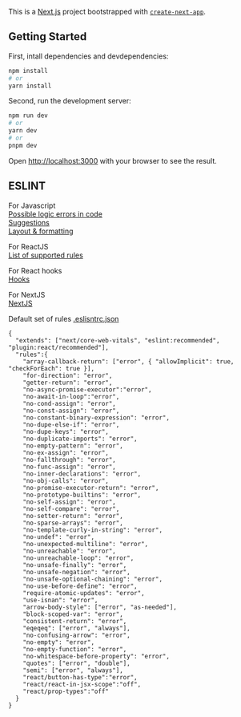 This is a [Next.js](https://nextjs.org/) project bootstrapped with [`create-next-app`](https://github.com/vercel/next.js/tree/canary/packages/create-next-app).

## Getting Started


First, intall dependencies and devdependencies:

```bash
npm install
# or
yarn install
```

Second, run the development server:

```bash
npm run dev
# or
yarn dev
# or
pnpm dev
```

Open [http://localhost:3000](http://localhost:3000) with your browser to see the result.

## ESLINT

For Javascript\
[Possible logic errors in code](https://eslint.org/docs/latest/rules/#possible-problems)\
[Suggestions](https://eslint.org/docs/latest/rules/#suggestions)\
[Layout & formatting](https://eslint.org/docs/latest/rules/#layout--formatting)

For ReactJS\
[List of supported rules](https://www.npmjs.com/package/eslint-plugin-react)

For React hooks\
[Hooks](https://www.npmjs.com/package/eslint-plugin-react-hooks)

For NextJS\
[NextJS](https://www.npmjs.com/package/@next/eslint-plugin-next)

Default set of rules [.eslisntrc.json](https://github.com/abidwai/style-guide-demo/blob/main/.eslintrc.json)

```
{
  "extends": ["next/core-web-vitals", "eslint:recommended", "plugin:react/recommended"],
  "rules":{
    "array-callback-return": ["error", { "allowImplicit": true, "checkForEach": true }],
    "for-direction": "error",
    "getter-return": "error",
    "no-async-promise-executor":"error",
    "no-await-in-loop":"error",
    "no-cond-assign": "error",
    "no-const-assign": "error",
    "no-constant-binary-expression": "error",
    "no-dupe-else-if": "error",
    "no-dupe-keys": "error",
    "no-duplicate-imports": "error",
    "no-empty-pattern": "error",
    "no-ex-assign": "error",
    "no-fallthrough": "error",
    "no-func-assign": "error",
    "no-inner-declarations": "error",
    "no-obj-calls": "error",
    "no-promise-executor-return": "error",
    "no-prototype-builtins": "error",
    "no-self-assign": "error",
    "no-self-compare": "error",
    "no-setter-return": "error",
    "no-sparse-arrays": "error",
    "no-template-curly-in-string": "error",
    "no-undef": "error",
    "no-unexpected-multiline": "error",
    "no-unreachable": "error",
    "no-unreachable-loop": "error",
    "no-unsafe-finally": "error",
    "no-unsafe-negation": "error",
    "no-unsafe-optional-chaining": "error",
    "no-use-before-define": "error",
    "require-atomic-updates": "error",
    "use-isnan": "error",
    "arrow-body-style": ["error", "as-needed"],
    "block-scoped-var": "error",
    "consistent-return": "error",
    "eqeqeq": ["error", "always"],
    "no-confusing-arrow": "error",
    "no-empty": "error",
    "no-empty-function": "error",
    "no-whitespace-before-property": "error",
    "quotes": ["error", "double"],
    "semi": ["error", "always"],
    "react/button-has-type":"error",
    "react/react-in-jsx-scope":"off",
    "react/prop-types":"off"
  }
}
```
